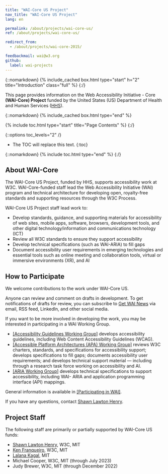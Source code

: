 ```yaml
---
title: "WAI-Core US Project"
nav_title: "WAI-Core US Project"
lang: en

permalink: /about/projects/wai-core-us/
ref: /about/projects/wai-core-us/

redirect_from:
  - /about/projects/wai-core-2015/

feedbackmail: wai@w3.org
github:
  label: wai-projects
---
```


{::nomarkdown}
{% include_cached box.html type="start" h="2" title="Introduction" class="full" %}
{:/}

This page provides information on the Web Accessibility Initiative - Core **(WAI-Core) Project** funded by the United States (US) Department of Health and Human Services ([HHS](https://www.hhs.gov/)).

{::nomarkdown}
{% include_cached box.html type="end" %}

{% include toc.html type="start" title="Page Contents" %}
{:/}

{::options toc_levels="2" /}

-   The TOC will replace this text.
{:toc}

{::nomarkdown}
{% include toc.html type="end" %}
{:/}

## About WAI-Core

The WAI-Core US Project, funded by HHS, supports accessibility work at W3C. WAI-Core-funded staff lead the Web Accessibility Initiative (WAI) program and technical architecture for developing open, royalty-free standards and supporting resources through the W3C Process.

WAI-Core US Project staff lead work to:

* Develop standards, guidance, and supporting materials for accessibility of web sites, mobile apps, software, browsers, development tools, and other digital technology/information and communications technology (ICT)
* Review all W3C standards to ensure they support accessibility
* Develop technical specifications (such as WAI-ARIA) to fill gaps
* Document accessibility user requirements in emerging technologies and essential tools such as online meeting and collaboration tools, virtual or immersive environments (XR), and AI



## How to Participate

We welcome contributions to the work under WAI-Core US.

Anyone can review and comment on drafts in development. To get notifications of drafts for review, you can subscribe to [Get WAI News](https://www.w3.org/WAI/news/subscribe/) via email, RSS feed, LinkedIn, and other social media.

If you want to be more involved in developing the work, you may be interested in participating in a WAI Working Group.
*   [[Accessibility Guidelines Working Group]](/about/groups/agwg/) develops accessibility guidelines, including Web Content Accessibility Guidelines (WCAG).
*   [[Accessible Platform Architectures (APA) Working Group]](/about/groups/apawg/) reviews W3C charters, standards, and specifications for accessibility support; develops specifications to fill gaps; documents accessibility user requirements; and develops technical support material — including  through a research task force working on accessibility and AI.
*   [[ARIA Working Group]](/about/groups/ariawg/) develops technical specifications to support accessibility, including WAI- ARIA and application programming interface (API) mappings.

General information is available in [[Participating in WAI]](/about/participating/).

If you have any questions, contact [Shawn Lawton Henry](https://www.w3.org/People/Shawn/).

## Project Staff

The following staff are primarily or partially supported by WAI-Core US funds:

*   [Shawn Lawton Henry](https://www.w3.org/People/Shawn/), W3C, MIT
*   [Ken Franqueiro](https://www.w3.org/staff/#kfranqueiro), W3C, MIT
*   [Lalana Kagal](https://www.csail.mit.edu/person/lalana-kagal), MIT
*   Michael Cooper, W3C, MIT (through July 2023)
*   Judy Brewer, W3C, MIT (through December 2022)
